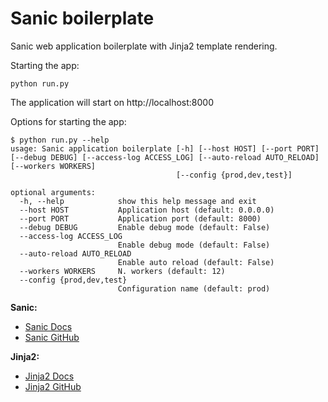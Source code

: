 # Sanic boilerplate

Sanic web application boilerplate with Jinja2 template rendering.

Starting the app:

```shell
python run.py
```

The application will start on http://localhost:8000

Options for starting the app:

```shell
$ python run.py --help
usage: Sanic application boilerplate [-h] [--host HOST] [--port PORT] [--debug DEBUG] [--access-log ACCESS_LOG] [--auto-reload AUTO_RELOAD] [--workers WORKERS]
                                     [--config {prod,dev,test}]

optional arguments:
  -h, --help            show this help message and exit
  --host HOST           Application host (default: 0.0.0.0)
  --port PORT           Application port (default: 8000)
  --debug DEBUG         Enable debug mode (default: False)
  --access-log ACCESS_LOG
                        Enable debug mode (default: False)
  --auto-reload AUTO_RELOAD
                        Enable auto reload (default: False)
  --workers WORKERS     N. workers (default: 12)
  --config {prod,dev,test}
                        Configuration name (default: prod)

```

__Sanic:__
- [Sanic Docs](https://sanicframework.org/)
- [Sanic GitHub](https://github.com/sanic-org/sanic)
  
__Jinja2:__
- [Jinja2 Docs](https://jinja.palletsprojects.com/en/3.0.x/)
- [Jinja2 GitHub](https://github.com/pallets/jinja)